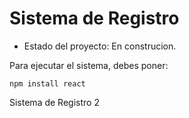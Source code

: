 <h1>Sistema de Registro</h1>

- Estado del proyecto: En construcion.

Para ejecutar el sistema, debes poner:

```npm install react```

Sistema de Registro 2
